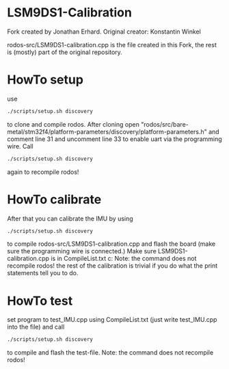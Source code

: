 
# LSM9DS1-Calibration

Fork created by Jonathan Erhard.
Original creator: Konstantin Winkel

rodos-src/LSM9DS1-calibration.cpp is the file created in this Fork, the rest is (mostly) part of the original repository.

# HowTo setup

use

```bash
./scripts/setup.sh discovery
```

to clone and compile rodos. After cloning open "rodos/src/bare-metal/stm32f4/platform-parameters/discovery/platform-parameters.h"
and comment line 31 and uncomment line 33 to enable uart via the programming wire.
Call

```bash
./scripts/setup.sh discovery
```

again to recompile rodos!

# HowTo calibrate

After that you can calibrate the IMU by using

```bash
./scripts/setup.sh discovery
```

to compile rodos-src/LSM9DS1-calibration.cpp and flash the board (make sure the programming wire is connected.)
Make sure LSM9DS1-calibration.cpp is in CompileList.txt c: Note: the command does not recompile rodos!
the rest of the calibration is trivial if you do what the print statements tell you to do.

# HowTo test

set program to test_IMU.cpp using CompileList.txt (just write test_IMU.cpp into the file) and call

```bash
./scripts/setup.sh discovery
```

to compile and flash the test-file. Note: the command does not recompile rodos!

